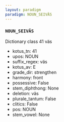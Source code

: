 ```yaml
---
layout: paradigm
paradigm: NOUN_SEIVÄS
---
```

### ` NOUN_SEIVÄS `

Dictionary class 41 väs
* kotus_tn: 41
* upos: NOUN
* suffix_regex: väs
* kotus_av: E
* grade_dir: strengthen
* harmony: front
* possessive: False
* stem_diphthong: None
* deletion: väs
* plurale_tantum: False
* clitics: False
* pos: NOUN
* stem_vowel: None
